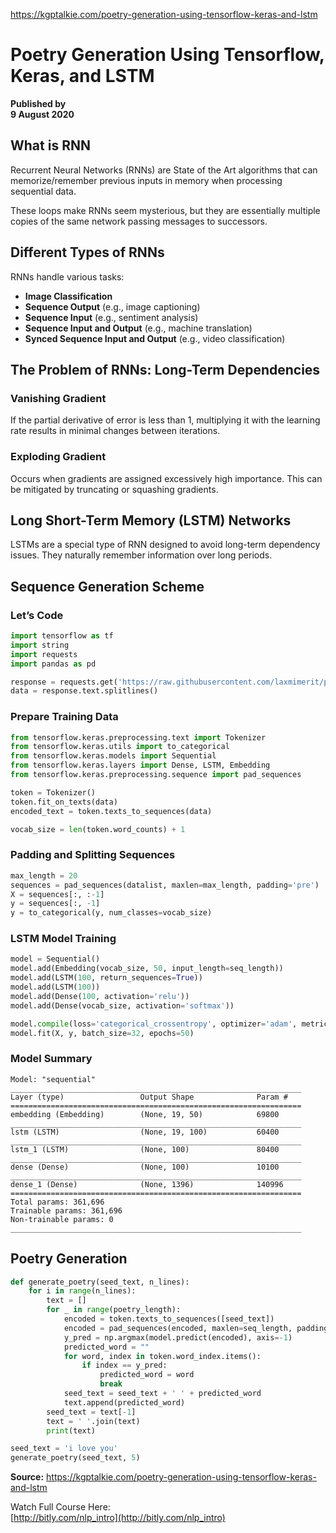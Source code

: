 https://kgptalkie.com/poetry-generation-using-tensorflow-keras-and-lstm

# Poetry Generation Using Tensorflow, Keras, and LSTM  
**Published by**  
**9 August 2020**  

## What is RNN  
Recurrent Neural Networks (RNNs) are State of the Art algorithms that can memorize/remember previous inputs in memory when processing sequential data.  

These loops make RNNs seem mysterious, but they are essentially multiple copies of the same network passing messages to successors.  

## Different Types of RNNs  
RNNs handle various tasks:  
- **Image Classification**  
- **Sequence Output** (e.g., image captioning)  
- **Sequence Input** (e.g., sentiment analysis)  
- **Sequence Input and Output** (e.g., machine translation)  
- **Synced Sequence Input and Output** (e.g., video classification)  

## The Problem of RNNs: Long-Term Dependencies  
### Vanishing Gradient  
If the partial derivative of error is less than 1, multiplying it with the learning rate results in minimal changes between iterations.  

### Exploding Gradient  
Occurs when gradients are assigned excessively high importance. This can be mitigated by truncating or squashing gradients.  

## Long Short-Term Memory (LSTM) Networks  
LSTMs are a special type of RNN designed to avoid long-term dependency issues. They naturally remember information over long periods.  

## Sequence Generation Scheme  
### Let’s Code  
```python
import tensorflow as tf
import string
import requests
import pandas as pd

response = requests.get('https://raw.githubusercontent.com/laxmimerit/poetry-data/master/adele.txt')
data = response.text.splitlines()
```

### Prepare Training Data  
```python
from tensorflow.keras.preprocessing.text import Tokenizer
from tensorflow.keras.utils import to_categorical
from tensorflow.keras.models import Sequential
from tensorflow.keras.layers import Dense, LSTM, Embedding
from tensorflow.keras.preprocessing.sequence import pad_sequences

token = Tokenizer()
token.fit_on_texts(data)
encoded_text = token.texts_to_sequences(data)

vocab_size = len(token.word_counts) + 1
```

### Padding and Splitting Sequences  
```python
max_length = 20
sequences = pad_sequences(datalist, maxlen=max_length, padding='pre')
X = sequences[:, :-1]
y = sequences[:, -1]
y = to_categorical(y, num_classes=vocab_size)
```

### LSTM Model Training  
```python
model = Sequential()
model.add(Embedding(vocab_size, 50, input_length=seq_length))
model.add(LSTM(100, return_sequences=True))
model.add(LSTM(100))
model.add(Dense(100, activation='relu'))
model.add(Dense(vocab_size, activation='softmax'))

model.compile(loss='categorical_crossentropy', optimizer='adam', metrics=['accuracy'])
model.fit(X, y, batch_size=32, epochs=50)
```

### Model Summary  
```
Model: "sequential"
_________________________________________________________________
Layer (type)                 Output Shape              Param #   
=================================================================
embedding (Embedding)        (None, 19, 50)            69800     
_________________________________________________________________
lstm (LSTM)                  (None, 19, 100)           60400     
_________________________________________________________________
lstm_1 (LSTM)                (None, 100)               80400     
_________________________________________________________________
dense (Dense)                (None, 100)               10100     
_________________________________________________________________
dense_1 (Dense)              (None, 1396)              140996    
=================================================================
Total params: 361,696
Trainable params: 361,696
Non-trainable params: 0
_________________________________________________________________
```

## Poetry Generation  
```python
def generate_poetry(seed_text, n_lines):
    for i in range(n_lines):
        text = []
        for _ in range(poetry_length):
            encoded = token.texts_to_sequences([seed_text])
            encoded = pad_sequences(encoded, maxlen=seq_length, padding='pre')
            y_pred = np.argmax(model.predict(encoded), axis=-1)
            predicted_word = ""
            for word, index in token.word_index.items():
                if index == y_pred:
                    predicted_word = word
                    break
            seed_text = seed_text + ' ' + predicted_word
            text.append(predicted_word)
        seed_text = text[-1]
        text = ' '.join(text)
        print(text)

seed_text = 'i love you'
generate_poetry(seed_text, 5)
```

**Source:** https://kgptalkie.com/poetry-generation-using-tensorflow-keras-and-lstm  

Watch Full Course Here:  
[http://bitly.com/nlp_intro](http://bitly.com/nlp_intro)